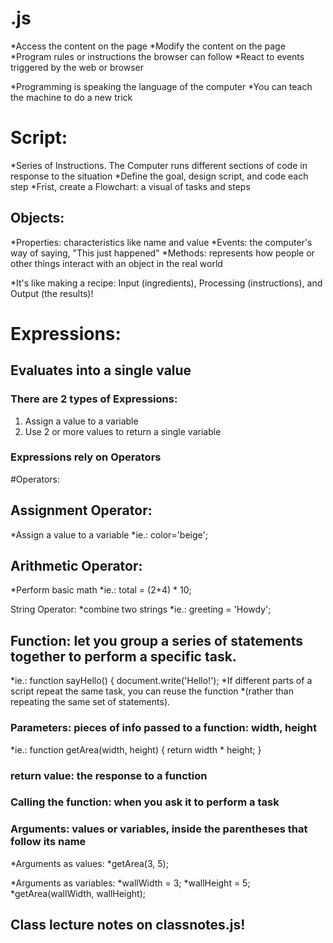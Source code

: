 # .js
*Access the content on the page
*Modify the content on the page
*Program rules or instructions the browser can follow
*React to events triggered by the web or browser

*Programming is speaking the language of the computer
*You can teach the machine to do a new trick

# Script:
*Series of Instructions. The Computer runs different sections of code in response to the situation
*Define the goal, design script, and code each step
*Frist, create a Flowchart: a visual of tasks and steps

## Objects:
*Properties: characteristics like name and value
*Events: the computer's way of saying, "This just happened"
*Methods: represents how people or other things interact with an object in the real world

*It's like making a recipe: Input (ingredients), Processing (instructions), and Output (the results)!

# Expressions:

## Evaluates into a single value

### There are 2 types of Expressions:
1. Assign a value to a variable
1. Use 2 or more values to return a single variable

### Expressions rely on Operators

#Operators:

## Assignment Operator:
*Assign a value to a variable
*ie.: color='beige';

## Arithmetic Operator:
*Perform basic math
*ie.: total = (2+4) * 10;

String Operator:
*combine two strings
*ie.: greeting = 'Howdy';

## Function: let you group a series of statements together to perform a specific task.
  *ie.: function sayHello() {
          document.write('Hello!');
*If different parts of a script repeat the same task, you can reuse the function
  *(rather than repeating the same set of statements).

### Parameters: pieces of info passed to a function: width, height
*ie.: function getArea(width, height) {
        return width * height;
      }

### return value: the response to a function

### Calling the function: when you ask it to perform a task

### Arguments: values or variables, inside the parentheses that follow its name
*Arguments as values:
 *getArea(3, 5);
 
*Arguments as variables:
 *wallWidth = 3;
 *wallHeight = 5;
 *getArea(wallWidth, wallHeight);
 
 ## Class lecture notes on classnotes.js!
